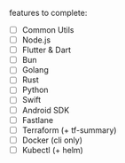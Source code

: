 features to complete:

- [ ] Common Utils
- [ ] Node.js
- [ ] Flutter & Dart
- [ ] Bun
- [ ] Golang
- [ ] Rust
- [ ] Python
- [ ] Swift
- [ ] Android SDK
- [ ] Fastlane
- [ ] Terraform (+ tf-summary)
- [ ] Docker (cli only)
- [ ] Kubectl (+ helm)
